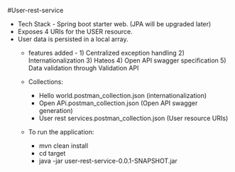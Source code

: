 #User-rest-service

- Tech Stack - Spring boot starter web.
  (JPA will be upgraded later)
- Exposes 4 URIs for the USER resource.
- User data is persisted in a local array.
  - features added - 1) Centralized exception handling
                     2) Internationalization
                     3) Hateos
                     4) Open API swagger specification
                     5) Data validation through Validation API
  - Collections:
    - Hello world.postman_collection.json (internationalization)
    - Open APi.postman_collection.json (Open API swagger generation)
    - User rest services.postman_collection.json (User resource URIs)
  

  - To run the application:
    - mvn clean install
    - cd target
    - java -jar user-rest-service-0.0.1-SNAPSHOT.jar
